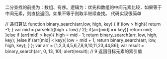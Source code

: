 二分查找的前提为：数组、有序。逻辑为：优先和数组的中间元素比较，如果等于中间元素，则直接返回。如果不等于则取半继续查找。
代码实现很简单

// 递归算法
        function binary_search(arr,low, high, key) {
            if (low > high){
                return -1;
            }
            var mid = parseInt((high + low) / 2);
            if(arr[mid] == key){
                return mid;
            }else if (arr[mid] > key){
                high = mid - 1;
                return binary_search(arr, low, high, key);
            }else if (arr[mid] < key){
                low = mid + 1;
                return binary_search(arr, low, high, key);
            }
        };
        var arr = [1,2,3,4,5,6,7,8,9,10,11,23,44,86];
        var result = binary_search(arr, 0, 13, 10);
        alert(result); // 9 返回目标元素的索引值 
